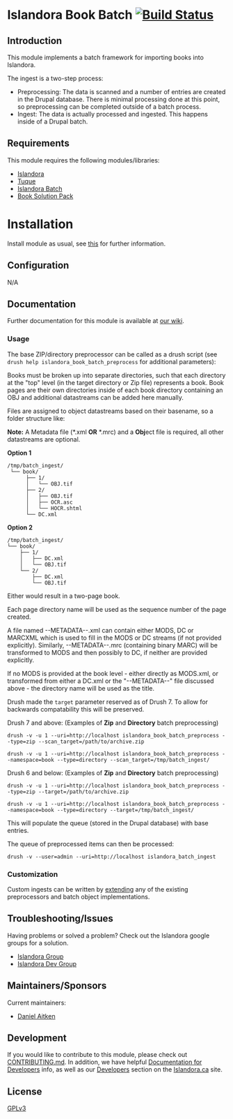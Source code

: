 # Islandora Book Batch [![Build Status](https://travis-ci.org/Islandora/islandora_book_batch.png?branch=7.x)](https://travis-ci.org/Islandora/islandora_book_batch)

## Introduction

This module implements a batch framework for importing books into Islandora.

The ingest is a two-step process:

* Preprocessing: The data is scanned and a number of entries are created in the
  Drupal database.  There is minimal processing done at this point, so preprocessing can
  be completed outside of a batch process.
* Ingest: The data is actually processed and ingested. This happens inside of
  a Drupal batch.

## Requirements

This module requires the following modules/libraries:

* [Islandora](https://github.com/islandora/islandora)
* [Tuque](https://github.com/islandora/tuque)
* [Islandora Batch](https://github.com/Islandora/islandora_batch)
* [Book Solution Pack](https://github.com/Islandora/islandora_solution_pack_book)


# Installation

Install module as usual, see [this](https://drupal.org/documentation/install/modules-themes/modules-7) for further information.

## Configuration

N/A

## Documentation

Further documentation for this module is available at [our wiki](https://wiki.duraspace.org/display/ISLANDORA/Islandora+Book+Batch).

### Usage

The base ZIP/directory preprocessor can be called as a drush script (see `drush help islandora_book_batch_preprocess` for additional parameters):

Books must be broken up into separate directories, such that each directory at the "top" level (in the target directory or Zip file) represents a book. Book pages are their own directories inside of each book directory containing an OBJ and additional datastreams can be added here manually.

Files are assigned to object datastreams based on their basename, so a folder structure like:

**Note:** A Metadata file (\*.xml **OR** \*.mrc) and a **Obj**ect file is required, all other datastreams are optional.

**Option 1**
```tree-view
/tmp/batch_ingest/
 └── book/
      ├── 1/
      │   └── OBJ.tif
      ├── 2/
      │   ├── OBJ.tif
      │   ├── OCR.asc
      │   └── HOCR.shtml
      └── DC.xml
```

**Option 2**
```tree-view
/tmp/batch_ingest/
└── book/
    ├── 1/
    │   ├── DC.xml
    │   └── OBJ.tif
    └── 2/
        ├── DC.xml
        └── OBJ.tif
```

Either would result in a two-page book.

Each page directory name will be used as the sequence number of the page created.

A file named --METADATA--.xml can contain either MODS, DC or MARCXML which is used to fill in the MODS or DC streams (if not provided explicitly). Similarly, --METADATA--.mrc (containing binary MARC) will be transformed to MODS and then possibly to DC, if neither are provided explicitly.

If no MODS is provided at the book level - either directly as MODS.xml, or transformed from either a DC.xml or the "--METADATA--" file discussed above - the directory name will be used as the title. 

Drush made the `target` parameter reserved as of Drush 7. To allow for backwards compatability this will be preserved.

Drush 7 and above: (Examples of **Zip** and **Directory** batch preprocessing)

`drush -v -u 1 --uri=http://localhost islandora_book_batch_preprocess --type=zip --scan_target=/path/to/archive.zip`

`drush -v -u 1 --uri=http://localhost islandora_book_batch_preprocess --namespace=book --type=directory --scan_target=/tmp/batch_ingest/`

Drush 6 and below: (Examples of **Zip** and **Directory** batch preprocessing)

`drush -v -u 1 --uri=http://localhost islandora_book_batch_preprocess --type=zip --target=/path/to/archive.zip`

`drush -v -u 1 --uri=http://localhost islandora_book_batch_preprocess --namespace=book --type=directory --target=/tmp/batch_ingest/`

This will populate the queue (stored in the Drupal database) with base entries.

The queue of preprocessed items can then be processed:

`drush -v --user=admin --uri=http://localhost islandora_batch_ingest`

### Customization

Custom ingests can be written by [extending](https://github.com/Islandora/islandora_batch/wiki/How-To-Extend) any of the existing preprocessors and batch object implementations.

## Troubleshooting/Issues

Having problems or solved a problem? Check out the Islandora google groups for a solution.

* [Islandora Group](https://groups.google.com/forum/?hl=en&fromgroups#!forum/islandora)
* [Islandora Dev Group](https://groups.google.com/forum/?hl=en&fromgroups#!forum/islandora-dev)

## Maintainers/Sponsors

Current maintainers:

* [Daniel Aitken](https://github.com/qadan)

## Development

If you would like to contribute to this module, please check out [CONTRIBUTING.md](CONTRIBUTING.md). In addition, we have helpful [Documentation for Developers](https://github.com/Islandora/islandora/wiki#wiki-documentation-for-developers) info, as well as our [Developers](http://islandora.ca/developers) section on the [Islandora.ca](http://islandora.ca) site.

## License

[GPLv3](http://www.gnu.org/licenses/gpl-3.0.txt)
